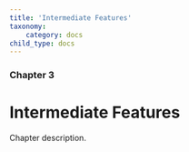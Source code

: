 ```yaml
---
title: 'Intermediate Features'
taxonomy:
    category: docs
child_type: docs
---
```


### Chapter 3

# Intermediate Features

Chapter description.
